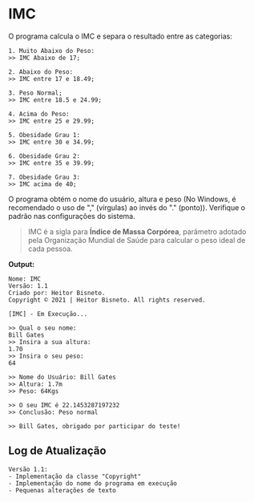 # IMC

O programa calcula o IMC e separa o resultado entre as categorias:

```
1. Muito Abaixo do Peso:
>> IMC Abaixo de 17;

```
```
2. Abaixo do Peso:
>> IMC entre 17 e 18.49;
```
```
3. Peso Normal;
>> IMC entre 18.5 e 24.99;
```
```
4. Acima do Peso:
>> IMC entre 25 e 29.99;
```
```
5. Obesidade Grau 1:
>> IMC entre 30 e 34.99;
```
```
6. Obesidade Grau 2:
>> IMC entre 35 e 39.99;
```
```
7. Obesidade Grau 3:
>> IMC acima de 40;
```
O programa obtém o nome do usuário, altura e peso (No Windows, é recomendado o uso de "," (vírgulas) ao invés do "." (ponto)). Verifique o padrão nas configurações do sistema.

> IMC é a sigla para **Índice de Massa Corpórea**, parâmetro adotado pela Organização Mundial de Saúde para calcular o peso ideal de cada pessoa.

**Output:**

```
Nome: IMC
Versão: 1.1
Criado por: Heitor Bisneto.
Copyright © 2021 | Heitor Bisneto. All rights reserved.

[IMC] - Em Execução...

>> Qual o seu nome: 
Bill Gates
>> Insira a sua altura: 
1.70
>> Insira o seu peso: 
64

>> Nome do Usuário: Bill Gates
>> Altura: 1.7m
>> Peso: 64Kgs

>> O seu IMC é 22.1453287197232
>> Conclusão: Peso normal

>> Bill Gates, obrigado por participar do teste!
```

## Log de Atualização

```
Versão 1.1:
- Implementação da classe "Copyright"
- Implementação do nome do programa em execução
- Pequenas alterações de texto
```
